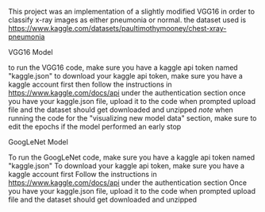 This project was an implementation of a slightly modified VGG16 in order to classify x-ray images as either pneumonia or normal.
the dataset used is https://www.kaggle.com/datasets/paultimothymooney/chest-xray-pneumonia


VGG16 Model

to run the VGG16 code, make sure you have a kaggle api token named "kaggle.json"
to download your kaggle api token, make sure you have a kaggle account first
then follow the instructions in https://www.kaggle.com/docs/api under the authentication section
once you have your kaggle.json file, upload it to the code when prompted upload file and the dataset should get downloaded and unzipped
*note* when running the code for the "visualizing new model data" section, make sure to edit the epochs if the model performed an early stop


GoogLeNet Model 


To run the GoogLeNet code, make sure you have a kaggle api token named "kaggle.json"
To download your kaggle api token, make sure you have a kaggle account first
Follow the instructions in https://www.kaggle.com/docs/api under the authentication section
Once you have your kaggle.json file, upload it to the code when prompted upload file and the dataset should get downloaded and unzipped
